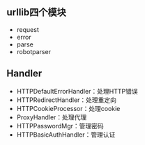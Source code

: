 urllib四个模块
-
* request
* error
* parse
* robotparser

Handler
-
* HTTPDefaultErrorHandler：处理HTTP错误
* HTTPRedirectHandler：处理重定向
* HTTPCookieProcessor：处理cookie
* ProxyHandler：处理代理
* HTTPPasswordMgr：管理密码
* HTTPBasicAuthHandler：管理认证

